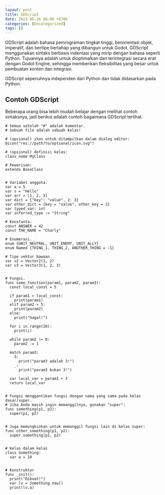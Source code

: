 ```yaml
---
layout: post
title: GDScript
date: 2023-06-26 08:08 +0700
categories: [Uncategorized]
tags: []
---
```


GDScript adalah bahasa pemrograman tingkat tinggi, berorientasi objek, imperatif, dan bertipe bertahap yang dibangun untuk Godot. GDScript menggunakan sintaks berbasis indentasi yang mirip dengan bahasa seperti Python. Tujuannya adalah untuk dioptimalkan dan terintegrasi secara erat dengan Godot Engine, sehingga memberikan fleksibilitas yang besar untuk pembuatan konten dan integrasi.

GDScript sepenuhnya independen dari Python dan tidak didasarkan pada Python.

## Contoh GDScript
Beberapa orang bisa lebih mudah belajar dengan melihat contoh sintaksnya, jadi berikut adalah contoh bagaimana GDScript terlihat.
```gdscript
# Semua setelah "#" adalah komentar.
# Sebuah file adalah sebuah kelas!

# (opsional) ikon untuk ditampilkan dalam dialog editor:
@icon("res://path/to/optional/icon.svg")

# (opsional) definisi kelas:
class_name MyClass

# Pewarisan:
extends BaseClass


# Variabel anggota.
var a = 5
var s = "Hello"
var arr = [1, 2, 3]
var dict = {"key": "value", 2: 3}
var other_dict = {key = "value", other_key = 2}
var typed_var: int
var inferred_type := "String"

# Konstanta.
const ANSWER = 42
const THE_NAME = "Charly"

# Enumerasi.
enum {UNIT_NEUTRAL, UNIT_ENEMY, UNIT_ALLY}
enum Named {THING_1, THING_2, ANOTHER_THING = -1}

# Tipe vektor bawaan.
var v2 = Vector2(1, 2)
var v3 = Vector3(1, 2, 3)


# Fungsi.
func some_function(param1, param2, param3):
  const local_const = 5

  if param1 < local_const:
    print(param1)
  elif param2 > 5:
    print(param2)
  else:
    print("Gagal!")

  for i in range(20):
    print(i)

  while param2 != 0:
    param2 -= 1

  match param3:
    3:
      print("param3 adalah 3!")
    _:
      print("param3 bukan 3!")

  var local_var = param1 + 3
  return local_var


# Fungsi menggantikan fungsi dengan nama yang sama pada kelas dasar/super.
# Jika Anda masih ingin memanggilnya, gunakan "super":
func something(p1, p2):
  super(p1, p2)


# Juga memungkinkan untuk memanggil fungsi lain di kelas super:
func other_something(p1, p2):
  super.something(p1, p2)


# Kelas dalam kelas
class Something:
  var a = 10


# Konstruktor
func _init():
  print("Dibuat!")
  var lv = Something.new()
  print(lv.a)
```